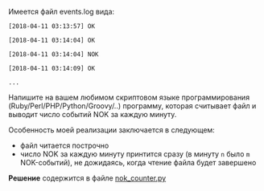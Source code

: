 Имеется файл events.log вида:

    [2018-04-11 03:13:57] ОК

    [2018-04-11 03:14:04] OK

    [2018-04-11 03:14:04] NOK

    [2018-04-11 03:14:09] OK

    ...

Напишите на вашем любимом скриптовом языке программирования (Ruby/Perl/PHP/Python/Groovy/..) программу, которая считывает файл и выводит число событий NOK за каждую минуту.

Особенность моей реализации заключается в следующем:
- файл читается построчно
- число NOK за каждую минуту принтится сразу (в минуту `n` было `m` NOK-событий), не дожидаясь, когда чтение файла будет завершено

**Решение** содержится в файле [nok_counter.py](https://github.com/mxmaslin/Test-tasks/blob/master/tests_python/nok_counter/nok_counter.py)
